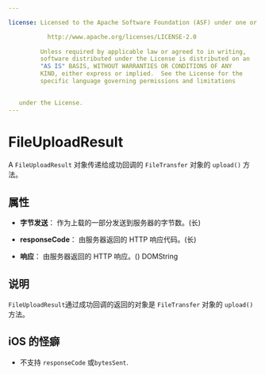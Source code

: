 ```yaml
---

license: Licensed to the Apache Software Foundation (ASF) under one or more contributor license agreements. See the NOTICE file distributed with this work for additional information regarding copyright ownership. The ASF licenses this file to you under the Apache License, Version 2.0 (the "License"); you may not use this file except in compliance with the License. You may obtain a copy of the License at

           http://www.apache.org/licenses/LICENSE-2.0
    
         Unless required by applicable law or agreed to in writing,
         software distributed under the License is distributed on an
         "AS IS" BASIS, WITHOUT WARRANTIES OR CONDITIONS OF ANY
         KIND, either express or implied.  See the License for the
         specific language governing permissions and limitations
    

   under the License.
---
```


# FileUploadResult

A `FileUploadResult` 对象传递给成功回调的 `FileTransfer` 对象的 `upload()` 方法。

## 属性

*   **字节发送**： 作为上载的一部分发送到服务器的字节数。(长)

*   **responseCode**： 由服务器返回的 HTTP 响应代码。(长)

*   **响应**： 由服务器返回的 HTTP 响应。() DOMString

## 说明

`FileUploadResult`通过成功回调的返回的对象是 `FileTransfer` 对象的 `upload()` 方法。

## iOS 的怪癖

*   不支持 `responseCode` 或`bytesSent`.